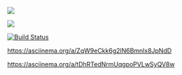 <a href="https://codeclimate.com/github/ilnarkz/python-project-lvl1/maintainability"><img src="https://api.codeclimate.com/v1/badges/839314b891de0fe43bd0/maintainability" /></a>

<a href="https://codeclimate.com/github/ilnarkz/python-project-lvl1/test_coverage"><img src="https://api.codeclimate.com/v1/badges/839314b891de0fe43bd0/test_coverage" /></a>

[![Build Status](https://travis-ci.com/ilnarkz/python-project-lvl1.svg?branch=master)](https://travis-ci.com/ilnarkz/python-project-lvl1)

https://asciinema.org/a/ZqW9eCkk6g2lN6Bmnlx8JpNdD

https://asciinema.org/a/tDhRTedNrmUqgpoPVLwSyQV8w

